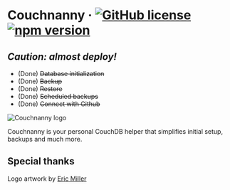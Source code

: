 # Couchnanny · [![GitHub license](https://img.shields.io/badge/license-MIT-blue.svg)](https://github.com/bizongroup/couchnanny/blob/master/LICENSE) [![npm version](https://img.shields.io/npm/v/couchnanny.svg?style=flat)](https://www.npmjs.com/package/couchnanny)

## _Caution: almost deploy!_  

 - (Done) ~~Database initialization~~
 - (Done) ~~Backup~~
 - (Done) ~~Restore~~
 - (Done) ~~Scheduled backups~~
 - (Done) ~~Connect with Github~~

![Couchnanny logo](https://bizongroup.github.io/couchnanny/baby.svg)

Couchnanny is your personal CouchDB helper that simplifies initial setup, backups and much more.

## Special thanks
Logo artwork by [Eric Miller](https://thenounproject.com/studiovisit/)
